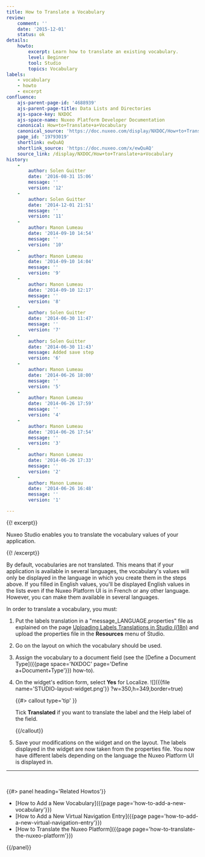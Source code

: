 ```yaml
---
title: How to Translate a Vocabulary
review:
    comment: ''
    date: '2015-12-01'
    status: ok
details:
    howto:
        excerpt: Learn how to translate an existing vocabulary.
        level: Beginner
        tool: Studio
        topics: Vocabulary
labels:
    - vocabulary
    - howto
    - excerpt
confluence:
    ajs-parent-page-id: '4688939'
    ajs-parent-page-title: Data Lists and Directories
    ajs-space-key: NXDOC
    ajs-space-name: Nuxeo Platform Developer Documentation
    canonical: How+to+Translate+a+Vocabulary
    canonical_source: 'https://doc.nuxeo.com/display/NXDOC/How+to+Translate+a+Vocabulary'
    page_id: '19793019'
    shortlink: ewQuAQ
    shortlink_source: 'https://doc.nuxeo.com/x/ewQuAQ'
    source_link: /display/NXDOC/How+to+Translate+a+Vocabulary
history:
    - 
        author: Solen Guitter
        date: '2016-08-31 15:06'
        message: ''
        version: '12'
    - 
        author: Solen Guitter
        date: '2014-12-01 21:51'
        message: ''
        version: '11'
    - 
        author: Manon Lumeau
        date: '2014-09-10 14:54'
        message: ''
        version: '10'
    - 
        author: Manon Lumeau
        date: '2014-09-10 14:04'
        message: ''
        version: '9'
    - 
        author: Manon Lumeau
        date: '2014-09-10 12:17'
        message: ''
        version: '8'
    - 
        author: Solen Guitter
        date: '2014-06-30 11:47'
        message: ''
        version: '7'
    - 
        author: Solen Guitter
        date: '2014-06-30 11:43'
        message: Added save step
        version: '6'
    - 
        author: Manon Lumeau
        date: '2014-06-26 18:00'
        message: ''
        version: '5'
    - 
        author: Manon Lumeau
        date: '2014-06-26 17:59'
        message: ''
        version: '4'
    - 
        author: Manon Lumeau
        date: '2014-06-26 17:54'
        message: ''
        version: '3'
    - 
        author: Manon Lumeau
        date: '2014-06-26 17:33'
        message: ''
        version: '2'
    - 
        author: Manon Lumeau
        date: '2014-06-26 16:48'
        message: ''
        version: '1'

---
```

{{! excerpt}}

Nuxeo Studio enables you to translate the vocabulary values of your application.

{{! /excerpt}}

By default, vocabularies are not translated. This means that if your application is available in several languages, the vocabulary's values will only be displayed in the language in which you create them in the steps above. If you filled in English values, you'll be displayed English values in the lists even if the Nuxeo Platform UI is in French or any other language. However, you can make them available in several languages.

In order to translate a vocabulary, you must:

1.  Put the labels translation in a "message_LANGUAGE.properties" file as explained on the page [Uploading Labels Translations in Studio (i18n)](/pages/viewpage.action?pageId=3867532) and upload the properties file in the **Resources** menu of Studio.
2.  Go on the layout on which the vocabulary should be used.
3.  Assign the vocabulary to a document field (see the&nbsp;[Define a Document Type]({{page space='NXDOC' page='Define a+Document+Type'}})&nbsp;how-to).
4.  On the widget's edition form, select **Yes** for Localize.
    ![]({{file name='STUDIO-layout-widget.png'}} ?w=350,h=349,border=true)

    {{#> callout type='tip' }}

    Tick **Translated** if you want to translate the label and the Help label of the field.

    {{/callout}}
5.  Save your modifications on the widget and on the layout.
    The labels displayed in the widget are now taken from the properties file. You now have different labels depending on the language the Nuxeo Platform UI is displayed in.

* * *

&nbsp;

<div class="row" data-equalizer data-equalize-on="medium"><div class="column medium-6">{{#> panel heading='Related Howtos'}}

*   [How to Add a New Vocabulary]({{page page='how-to-add-a-new-vocabulary'}})
*   [How to Add a New Virtual Navigation Entry]({{page page='how-to-add-a-new-virtual-navigation-entry'}})
*   [How to Translate the Nuxeo Platform]({{page page='how-to-translate-the-nuxeo-platform'}})

{{/panel}}</div><div class="column medium-6">

&nbsp;

&nbsp;

</div></div>